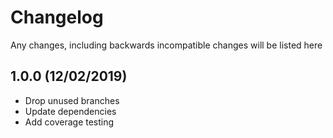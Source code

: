 # Changelog

Any changes, including backwards incompatible changes will be listed here

## 1.0.0 (12/02/2019)

- Drop unused branches
- Update dependencies
- Add coverage testing

